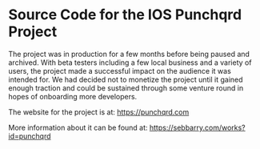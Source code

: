 # Source Code for the IOS Punchqrd Project

The project was in production for a few months before being paused and archived. With beta testers including a few local business and a variety of users, the project made a successful impact on the audience it was intended for. We had decided not to monetize the project until it gained enough traction and could be sustained through some venture round in hopes of onboarding more developers. 

The website for the project is at: https://punchqrd.com

More information about it can be found at: https://sebbarry.com/works?id=punchqrd
